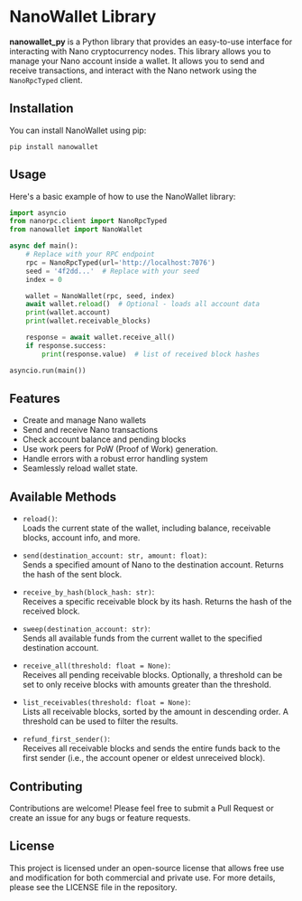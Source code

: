 # NanoWallet Library


**nanowallet_py** is a Python library that provides an easy-to-use interface for interacting with Nano cryptocurrency nodes. This library allows you to manage your Nano account inside a wallet. It allows you to send and receive transactions, and interact with the Nano network using the `NanoRpcTyped` client.

## Installation

You can install NanoWallet using pip:

```
pip install nanowallet
```

## Usage

Here's a basic example of how to use the NanoWallet library:

```python
import asyncio
from nanorpc.client import NanoRpcTyped
from nanowallet import NanoWallet

async def main():
    # Replace with your RPC endpoint
    rpc = NanoRpcTyped(url='http://localhost:7076')
    seed = '4f2dd...'  # Replace with your seed
    index = 0

    wallet = NanoWallet(rpc, seed, index)
    await wallet.reload()  # Optional - loads all account data
    print(wallet.account)
    print(wallet.receivable_blocks)

    response = await wallet.receive_all()
    if response.success:
        print(response.value)  # list of received block hashes

asyncio.run(main())
```

## Features

- Create and manage Nano wallets
- Send and receive Nano transactions
- Check account balance and pending blocks
- Use work peers for PoW (Proof of Work) generation.
- Handle errors with a robust error handling system
- Seamlessly reload wallet state.

## Available Methods

- `reload()`:  
  Loads the current state of the wallet, including balance, receivable blocks, account info, and more.

- `send(destination_account: str, amount: float)`:  
  Sends a specified amount of Nano to the destination account. Returns the hash of the sent block.

- `receive_by_hash(block_hash: str)`:  
  Receives a specific receivable block by its hash. Returns the hash of the received block.

- `sweep(destination_account: str)`:  
  Sends all available funds from the current wallet to the specified destination account.

- `receive_all(threshold: float = None)`:  
  Receives all pending receivable blocks. Optionally, a threshold can be set to only receive blocks with amounts greater than the threshold.

- `list_receivables(threshold: float = None)`:  
  Lists all receivable blocks, sorted by the amount in descending order. A threshold can be used to filter the results.

- `refund_first_sender()`:  
  Receives all receivable blocks and sends the entire funds back to the first sender (i.e., the account opener or eldest unreceived block).


## Contributing

Contributions are welcome! Please feel free to submit a Pull Request or create an issue for any bugs or feature requests.

## License

This project is licensed under an open-source license that allows free use and modification for both commercial and private use. For more details, please see the LICENSE file in the repository.